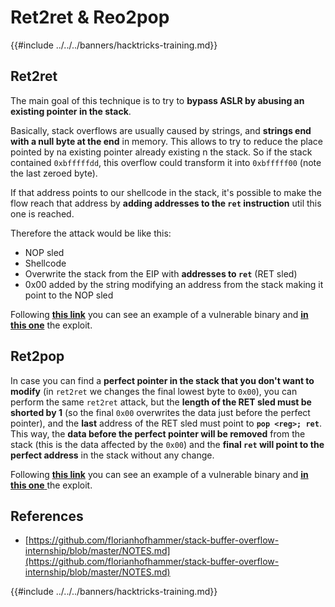 # Ret2ret & Reo2pop

{{#include ../../../banners/hacktricks-training.md}}

## Ret2ret

The main goal of this technique is to try to **bypass ASLR by abusing an existing pointer in the stack**.

Basically, stack overflows are usually caused by strings, and **strings end with a null byte at the end** in memory. This allows to try to reduce the place pointed by na existing pointer already existing n the stack. So if the stack contained `0xbfffffdd`, this overflow could transform it into `0xbfffff00` (note the last zeroed byte).

If that address points to our shellcode in the stack, it's possible to make the flow reach that address by **adding addresses to the `ret` instruction** util this one is reached.

Therefore the attack would be like this:

- NOP sled
- Shellcode
- Overwrite the stack from the EIP with **addresses to `ret`** (RET sled)
- 0x00 added by the string modifying an address from the stack making it point to the NOP sled

Following [**this link**](https://github.com/florianhofhammer/stack-buffer-overflow-internship/blob/master/ASLR%20Smack%20and%20Laugh%20reference%20-%20Tilo%20Mueller/ret2ret.c) you can see an example of a vulnerable binary and [**in this one**](https://github.com/florianhofhammer/stack-buffer-overflow-internship/blob/master/ASLR%20Smack%20and%20Laugh%20reference%20-%20Tilo%20Mueller/ret2retexploit.c) the exploit.

## Ret2pop

In case you can find a **perfect pointer in the stack that you don't want to modify** (in `ret2ret` we changes the final lowest byte to `0x00`), you can perform the same `ret2ret` attack, but the **length of the RET sled must be shorted by 1** (so the final `0x00` overwrites the data just before the perfect pointer), and the **last** address of the RET sled must point to **`pop <reg>; ret`**.\
This way, the **data before the perfect pointer will be removed** from the stack (this is the data affected by the `0x00`) and the **final `ret` will point to the perfect address** in the stack without any change.

Following [**this link**](https://github.com/florianhofhammer/stack-buffer-overflow-internship/blob/master/ASLR%20Smack%20and%20Laugh%20reference%20-%20Tilo%20Mueller/ret2pop.c) you can see an example of a vulnerable binary and [**in this one** ](https://github.com/florianhofhammer/stack-buffer-overflow-internship/blob/master/ASLR%20Smack%20and%20Laugh%20reference%20-%20Tilo%20Mueller/ret2popexploit.c)the exploit.

## References

- [https://github.com/florianhofhammer/stack-buffer-overflow-internship/blob/master/NOTES.md](https://github.com/florianhofhammer/stack-buffer-overflow-internship/blob/master/NOTES.md)

{{#include ../../../banners/hacktricks-training.md}}

